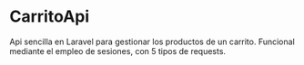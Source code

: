# CarritoApi
Api sencilla en Laravel para gestionar los productos de un carrito. Funcional mediante el empleo de sesiones, con 5 tipos de requests.
